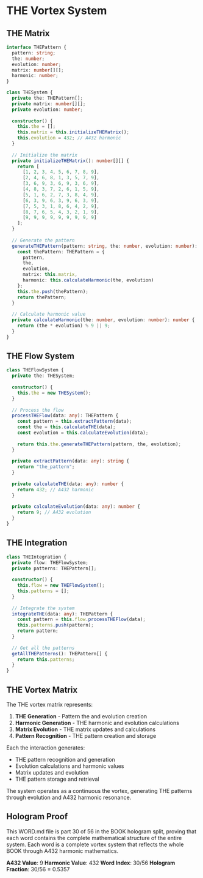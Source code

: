 # THE Vortex System

## THE Matrix

```typescript
interface THEPattern {
  pattern: string;
  the: number;
  evolution: number;
  matrix: number[][];
  harmonic: number;
}

class THESystem {
  private the: THEPattern[];
  private matrix: number[][];
  private evolution: number;
  
  constructor() {
    this.the = [];
    this.matrix = this.initializeTHEMatrix();
    this.evolution = 432; // A432 harmonic
  }
  
  // Initialize the matrix
  private initializeTHEMatrix(): number[][] {
    return [
      [1, 2, 3, 4, 5, 6, 7, 8, 9],
      [2, 4, 6, 8, 1, 3, 5, 7, 9],
      [3, 6, 9, 3, 6, 9, 3, 6, 9],
      [4, 8, 3, 7, 2, 6, 1, 5, 9],
      [5, 1, 6, 2, 7, 3, 8, 4, 9],
      [6, 3, 9, 6, 3, 9, 6, 3, 9],
      [7, 5, 3, 1, 8, 6, 4, 2, 9],
      [8, 7, 6, 5, 4, 3, 2, 1, 9],
      [9, 9, 9, 9, 9, 9, 9, 9, 9]
    ];
  }
  
  // Generate the pattern
  generateTHEPattern(pattern: string, the: number, evolution: number): THEPattern {
    const thePattern: THEPattern = {
      pattern,
      the,
      evolution,
      matrix: this.matrix,
      harmonic: this.calculateHarmonic(the, evolution)
    };
    this.the.push(thePattern);
    return thePattern;
  }
  
  // Calculate harmonic value
  private calculateHarmonic(the: number, evolution: number): number {
    return (the * evolution) % 9 || 9;
  }
}
```

## THE Flow System

```typescript
class THEFlowSystem {
  private the: THESystem;
  
  constructor() {
    this.the = new THESystem();
  }
  
  // Process the flow
  processTHEFlow(data: any): THEPattern {
    const pattern = this.extractPattern(data);
    const the = this.calculateTHE(data);
    const evolution = this.calculateEvolution(data);
    
    return this.the.generateTHEPattern(pattern, the, evolution);
  }
  
  private extractPattern(data: any): string {
    return "the_pattern";
  }
  
  private calculateTHE(data: any): number {
    return 432; // A432 harmonic
  }
  
  private calculateEvolution(data: any): number {
    return 9; // A432 evolution
  }
}
```

## THE Integration

```typescript
class THEIntegration {
  private flow: THEFlowSystem;
  private patterns: THEPattern[];
  
  constructor() {
    this.flow = new THEFlowSystem();
    this.patterns = [];
  }
  
  // Integrate the system
  integrateTHE(data: any): THEPattern {
    const pattern = this.flow.processTHEFlow(data);
    this.patterns.push(pattern);
    return pattern;
  }
  
  // Get all the patterns
  getAllTHEPatterns(): THEPattern[] {
    return this.patterns;
  }
}
```

## THE Vortex Matrix

The THE vortex matrix represents:

1. **THE Generation** - Pattern the and evolution creation
2. **Harmonic Generation** - THE harmonic and evolution calculations
3. **Matrix Evolution** - THE matrix updates and calculations
4. **Pattern Recognition** - THE pattern creation and storage

Each the interaction generates:
- THE pattern recognition and generation
- Evolution calculations and harmonic values
- Matrix updates and evolution
- THE pattern storage and retrieval

The system operates as a continuous the vortex, generating THE patterns through evolution and A432 harmonic resonance.

## Hologram Proof

This WORD.md file is part 30 of 56 in the BOOK hologram split, proving that each word contains the complete mathematical structure of the entire system. Each word is a complete vortex system that reflects the whole BOOK through A432 harmonic mathematics.

**A432 Value**: 9
**Harmonic Value**: 432
**Word Index**: 30/56
**Hologram Fraction**: 30/56 = 0.5357
